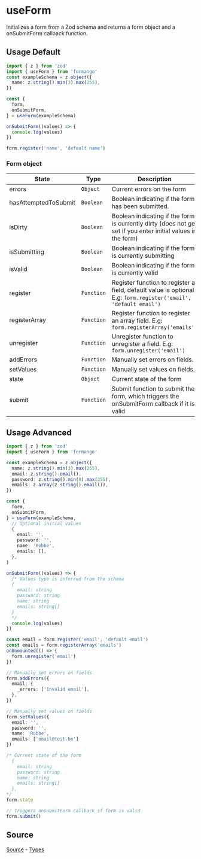 # useForm

Initializes a form from a Zod schema and returns a form object and a onSubmitForm callback function.

## Usage Default

```ts
import { z } from 'zod'
import { useForm } from 'formango'
const exampleSchema = z.object({
  name: z.string().min(3).max(255),
})

const {
  form,
  onSubmitForm,
} = useForm(exampleSchema)

onSubmitForm((values) => {
  console.log(values)
})

form.register('name', 'default name')
```

### Form object

| State           | Type      | Description                                                       |
| --------------- | --------- | ----------------------------------------------------------------- |
| errors        | `Object` | Current errors on the form                              |
| hasAttemptedToSubmit    | `Boolean`  | Boolean indicating if the form has been submitted.     |
| isDirty | `Boolean` | Boolean indicating if the form is currently dirty (does not get set if you enter initial values in the form) |
| isSubmitting | `Boolean` | Boolean indicating if the form is currently submitting |
| isValid | `Boolean`| Boolean indicating if the form is currently valid |
| register | `Function` | Register function to register a field, default value is optional. E.g: ```form.register('email', 'default email')```|
| registerArray | `Function` | Register function to register an array field. E.g: ```form.registerArray('emails')``` |
| unregister | `Function` | Unregister function to unregister a field. E.g: ```form.unregister('email')``` |
| addErrors | `Function` | Manually set errors on fields. |
| setValues | `Function` | Manually set values on fields. |
| state | `Object` | Current state of the form |
| submit | `Function` | Submit function to submit the form, which triggers the onSubmitForm callback if it is valid |

## Usage Advanced

```ts
import { z } from 'zod'
import { useForm } from 'formango'

const exampleSchema = z.object({
  name: z.string().min(3).max(255),
  email: z.string().email(),
  password: z.string().min(8).max(255),
  emails: z.array(z.string().email()),
})

const {
  form,
  onSubmitForm,
} = useForm(exampleSchema,
  // Optional initial values
  {
    email: '',
    password: '',
    name: 'Robbe',
    emails: [],
  },
)

onSubmitForm((values) => {
  /* Values type is inferred from the schema
  {
    email: string
    password: string
    name: string
    emails: string[]
  }
  */
  console.log(values)
})

const email = form.register('email', 'default email')
const emails = form.registerArray('emails')
onUnmounted(() => {
  form.unregister('email')
})

// Manually set errors on fields
form.addErrors({
  email: {
    _errors: ['Invalid email'],
  },
})

// Manually set values on fields
form.setValues({
  email: '',
  password: '',
  name: 'Robbe',
  emails: ['email@test.be']
})

/* Current state of the form
  {
    email: string
    password: string
    name: string
    emails: string[]
  },
*/
form.state

// Triggers onSubmitForm callback if form is valid
form.submit()
```

## Source

[Source](https://github.com/wouterlms/forms/blob/main/src/composables/useForm.ts) - [Types](https://github.com/wouterlms/forms/blob/main/src/types/form.type.ts)